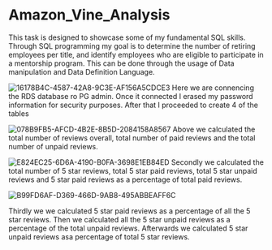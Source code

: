 # Amazon_Vine_Analysis
This task is designed to showcase some of my fundamental SQL skills. 
Through SQL programming my goal is to determine the number of retiring employees per title, and identify employees who are eligible to participate in a mentorship program. This can be done through the usage of Data manipulation and Data Definition Language. 

![16178B4C-4587-42A8-9C3E-AF156A5CDCE3](https://user-images.githubusercontent.com/112785655/212979114-e68b4567-1a58-4d14-a877-b27e6e9266c2.jpeg)
Here we are connencing the RDS database ro PG admin. Once it connected I erased my password information for security purposes. After that I proceeded to create 4 of the tables

![078B9FB5-AFCD-4B2E-8B5D-2084158A8567](https://user-images.githubusercontent.com/112785655/212982278-ed371fad-a9ff-4381-8449-bff906ebccd9.jpeg)
Above we calculated the total number of reviews overall, total number of paid reviews and the total number of unpaid reviews. 

![E824EC25-6D6A-4190-B0FA-3698E1EB84ED](https://user-images.githubusercontent.com/112785655/212980859-679f5397-09bc-4733-9632-b5f82a4d7e35.jpeg)
Secondly we calculated the total number of 5 star reviews, total 5 star paid reviews, total 5 star unpaid reviews and 5 star paid reviews as a percentage of total paid reviews. 

![B99FD6AF-D369-466D-9AB8-495ABBEAFF6C](https://user-images.githubusercontent.com/112785655/212982539-88be2fa7-9d5e-4813-ac60-b415123a6037.jpeg)

Thirdly we we calculated 5 star paid reviews as a percentage of all the 5 star reviews. Then we calculated all the 5 star unpaid reviews as a percentage of the total unpaid reviews. Afterwards we calculated 5 star unpaid reviews asa percentage of total 5 star reviews. 
